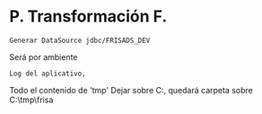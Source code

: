 # P. Transformación F.

```
Generar DataSource jdbc/FRISADS_DEV
```
Será por ambiente

```
Log del aplicativo,
```

Todo el contenido de 'tmp' Dejar sobre C:, quedará carpeta sobre C:\tmp\frisa
